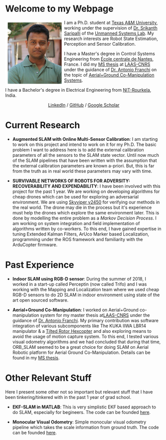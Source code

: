 # Welcome to my Webpage

<img style="float: left;" src="images/personalpic.jpg">

I am a Ph.D. student at [Texas A&M University](https://www.tamu.edu/), working under the supervision of [Dr. Srikanth Saripalli](https://engineering.tamu.edu/mechanical/profiles/saripalli.html) of the [Unmanned Systems Lab](https://unmanned.tamu.edu/).  My research interests are Robot State Estimation, Perception and Sensor Calibration. 

I have a Master's degree in Control Systems Engineering from [École centrale de Nantes](https://www.ec-nantes.fr/), France. I did my [MS thesis](https://github.com/SubMishMar/SubMishMar.github.io/blob/master/thesis/Master_Internship_Report_MISHRA_Subodh%5BRevised%5D.pdf) at [LAAS-CNRS](https://www.laas.fr/public/en) under the guidance of [Dr. Antonio Franchi](https://homepages.laas.fr/afranchi/robotics/?q=node/1) on the topic of [Aerial+Ground Co-Manipulation Systems](https://youtu.be/o9xmPYNPfRE).

I have a Bachelor's degree in Electrical Engineering from [NIT-Rourkela](http://www.nitrkl.ac.in/), India.

<center> <a href="https://www.linkedin.com/in/subodh-mishra/">LinkedIn</a> / <a href="https://github.com/SubMishMar">GitHub</a> / <a href="https://scholar.google.com/citations?user=4dltZR4AAAAJ&hl=en">Google Scholar</a> </center>

# Current Research
* **Augmented SLAM with Online Multi-Sensor Calibration**: I am starting to work on this project and intend to work on it for my Ph.D. The basic problem I want to address here is to add the external calibration parameters of all the sensors to the SLAM state vector. Until now much of the SLAM pipelines that have been written with the assumption that the external calibration parameters are known a-priori. But, this is far from the truth as in real world these parameters may vary with time.

* **SURVIVABLE NETWORKS OF ROBOTS FOR ADVERSITY: RECOVERABILITY AND EXPENDABILITY**: I have been involved with this project for the past 1 year. We are working on developing algorithms for cheap drones which can be used for exploring an adversarial environment. We are using [Skyviper v2450](https://www.amazon.com/Sky-Viper-v2450GPS-Streaming-Autopilot/dp/B072HH13VQ) for verifying our methods in the real world. The drone may die in the process but it's experience must help the drones which explore the same environment later. This is done by modelling the entire problem as a *Markov Decision Process*. I am working on system integration and field implementation of algorithms written by co-workers. To this end, I have gained expertise in tuning Extended Kalman Filters, ArUco Marker based Localization, programming under the ROS framework and familiarity with the ArduCopter firmware. 

# Past Experience

* **Indoor SLAM using RGB-D sensor**: During the summer of 2018, I worked in a start-up called Perceptin (now called Trifo) and I was working with the Mapping and Localization team where we used cheap RGB-D sensors to do 2D SLAM in indoor environment using state of the art open sourced software.

* **Aerial+Ground Co-Manipulation**: I worked on Aerial+Ground co-manipulation system for my master thesis at[LAAS-CNRS](https://www.laas.fr/public/en) under the guidance of [Dr. Antonio Franchi](https://homepages.laas.fr/afranchi/robotics/?q=node/1). My primary contribution was software integration of various subcomponents like The KUKA IIWA LBR14 manipulator & a [Tilted Rotor Hexcopter](https://hal.laas.fr/hal-01716845/document) and also exploring means to avoid the usage of motion capture system. To this end, I tested various visual odometry algorithms and we had concluded that during that time, ORB_SLAM seemed to be a great choice for doing SLAM on Aerial Robotic platform for Aerial Ground Co-Manipulation. Details can be found in my [MS thesis](https://github.com/SubMishMar/SubMishMar.github.io/blob/master/thesis/Master_Internship_Report_MISHRA_Subodh%5BRevised%5D.pdf).

# Other Relevant Stuff
Here I present some other not so important but relevant stuff that I have been tinkering/tinkered with in the past 1 year of grad school.

* **EKF-SLAM in MATLAB**: This is very simplistic EKF based approach to do SLAM, especially for begineers. The code can be founded [here](https://github.com/SubMishMar/EKF-SLAM).

* **Monocular Visual Odometry**: Simple monocular visual odometry pipeline which takes the scale information from ground truth. The code can be founded [here](https://github.com/SubMishMar/movo).
